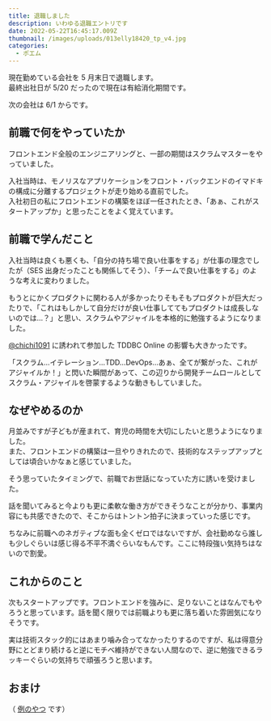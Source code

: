 ```yaml
---
title: 退職しました
description: いわゆる退職エントリです
date: 2022-05-22T16:45:17.009Z
thumbnail: /images/uploads/013elly18420_tp_v4.jpg
categories:
  - ポエム
---
```

現在勤めている会社を 5 月末日で退職します。  
最終出社日が 5/20 だったので現在は有給消化期間です。

次の会社は 6/1 からです。

## 前職で何をやっていたか

フロントエンド全般のエンジニアリングと、一部の期間はスクラムマスターをやっていました。

入社当時は、モノリスなアプリケーションをフロント・バックエンドのイマドキの構成に分離するプロジェクトが走り始める直前でした。  
入社初日の私にフロントエンドの構築をほぼ一任されたとき、「あぁ、これがスタートアップか」と思ったことをよく覚えています。

## 前職で学んだこと

入社当時は良くも悪くも、「自分の持ち場で良い仕事をする」が仕事の理念でしたが（SES 出身だったことも関係してそう）、「チームで良い仕事をする」のような考えに変わりました。

もうとにかくプロダクトに関わる人が多かったりそもそもプロダクトが巨大だったりで、「これはもしかして自分だけが良い仕事しててもプロダクトは成長しないのでは…？」と思い、スクラムやアジャイルを本格的に勉強するようになりました。

[@chichi1091](https://twitter.com/chichi1091) に誘われて参加した TDDBC Online の影響も大きかったです。

「スクラム…イテレーション…TDD…DevOps…あぁ、全てが繋がった、これがアジャイルか！」と閃いた瞬間があって、この辺りから開発チームロールとしてスクラム・アジャイルを啓蒙するような動きもしていました。

## なぜやめるのか

月並みですが子どもが産まれて、育児の時間を大切にしたいと思うようになりました。  
また、フロントエンドの構築は一旦やりきれたので、技術的なステップアップとしては頃合いかなぁと感じていました。

そう思っていたタイミングで、前職でお世話になっていた方に誘いを受けました。

話を聞いてみると今よりも更に柔軟な働き方ができそうなことが分かり、事業内容にも共感できたので、そこからはトントン拍子に決まっていった感じです。  

ちなみに前職へのネガティブな面も全くゼロではないですが、会社勤めなら誰しも少しぐらいは感じ得る不平不満ぐらいなもんです。ここに特段強い気持ちはないので割愛。

## これからのこと

次もスタートアップです。フロントエンドを強みに、足りないことはなんでもやろうと思っています。話を聞く限りでは前職よりも更に落ち着いた雰囲気になりそうです。

実は技術スタック的にはあまり噛み合ってなかったりするのですが、私は得意分野にとどまり続けると逆にモチベ維持ができない人間なので、逆に勉強できるラッキーぐらいの気持ちで頑張ろうと思います。

## おまけ

（ [例のやつ](https://www.amazon.jp/hz/wishlist/ls/7V1BXI1P9EGU?ref_=wl_share) です）
